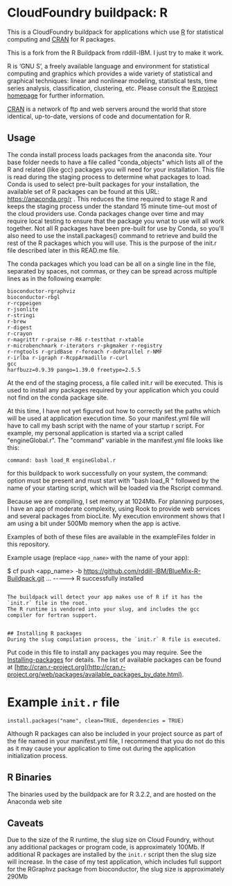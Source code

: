 # CloudFoundry buildpack: R

This is a CloudFoundry buildpack for applications which use
[R](http://www.r-project.org/) for statistical computing and [CRAN](http://cran.r-project.org/) for R packages.

This is a fork from the R Buildpack from rddill-IBM. I just try to make it work.

R is ‘GNU S’, a freely available language and environment for statistical computing and graphics which provides
a wide variety of statistical and graphical techniques: linear and nonlinear modeling, statistical tests, time
series analysis, classification, clustering, etc. Please consult
the [R project homepage](http://www.r-project.org/) for further information.

[CRAN](http://cran.r-project.org/) is a network of ftp and web servers around the world that
store identical, up-to-date, versions of code and documentation for R.

## Usage

The conda install process loads packages from the anaconda site. Your base folder needs to have a file called "conda_objects" which lists all of the R and related (like gcc) packages you will need for your installation. This file is read during the staging process to determine what packages to load. 
Conda is used to select pre-built packages for your installation, the available set of R packages can be found at this URL: https://anaconda.org/r . This reduces the time required to stage R and keeps the staging process under the standard 15 minute time-out most of the cloud providers use. Conda packages change over time and may require local testing to ensure that the package you wnat to use will all work together. Not all R packages have been pre-built for use by Conda, so you'll also need to use the install.packages() command to retrieve and build the rest of the R packages which you will use. This is the purpose of the init.r file described later in this READ.me file. 

The conda packages which you load can be all on a single line in the file, separated by spaces, not commas, or they can be spread across multiple lines as in the following example:
```
bioconductor-rgraphviz
bioconductor-rbgl
r-rcppeigen
r-jsonlite
r-stringi
r-brew
r-digest
r-crayon
r-magrittr r-praise r-R6 r-testthat r-xtable
r-microbenchmark r-iterators r-pkgmaker r-registry
r-rngtools r-gridBase r-foreach r-doParallel r-NMF
r-irlba r-igraph r-RcppArmadillo r-curl
gcc
harfbuzz=0.9.39 pango=1.39.0 freetype=2.5.5

```

At the end of the staging process, a file called init.r will be executed. This is used to install any packages required by your application which you could not find on the conda package site.

At this time, I have not yet figured out how to correctly set the paths which will be used at application execution time. So your manifest.yml file will have to call my bash script with the name of your startup r script. For example, my personal application is started via a script called "engineGlobal.r". The "command" variable in the manifest.yml file looks like this: 
```
command: bash load_R engineGlobal.r
```

for this buildpack to work successfully on your system, the command: option must be present and must start with "bash load_R " followed by the name of your starting script, which will be loaded via the Rscript command. 

Because we are compiling, I set memory at 1024Mb. For planning purposes, I have an app of moderate complexity, using Rook to provide web services and several packages from biocLite. My execution environment shows that I am using a bit under 500Mb memory when the app is active. 

Examples of both of these files are available in the exampleFiles folder in this repository.

Example usage (replace ```<app_name>``` with the name of your app):

$ cf push <app_name> -b https://github.com/rddill-IBM/BlueMix-R-Buildpack.git
...
-----> R successfully installed
```

The buildpack will detect your app makes use of R if it has the `init.r` file in the root.
The R runtime is vendored into your slug, and includes the gcc compiler for fortran support.


## Installing R packages
During the slug compilation process, the `init.r` R file is executed. 
```
Put code in this file to install any packages you may require.
See the [Installing-packages](http://cran.r-project.org/doc/manuals/R-admin.html#Installing-packages) for details. The
list of available packages can be found at [http://cran.r-project.org](http://cran.r-project.org/web/packages/available_packages_by_date.html).

# Example `init.r` file
```
install.packages("name", clean=TRUE, dependencies = TRUE)

```

Although R packages can also be included in your project source as part of the file named in your manifest.yml file, I recommend that you do not do this as it may cause your application to time out during the application initialization process.

## R Binaries
The binaries used by the buildpack are for R 3.2.2, and are hosted
on the Anaconda web site

## Caveats
Due to the size of the R runtime, the slug size on Cloud Foundry, without any additional packages or program code, is approximately 100Mb.
If additional R packages are installed by the `init.r` script then the slug size will increase. In the case of my test application, which includes full support for the RGraphvz package from bioconductor, the slug size is approximately 290Mb
